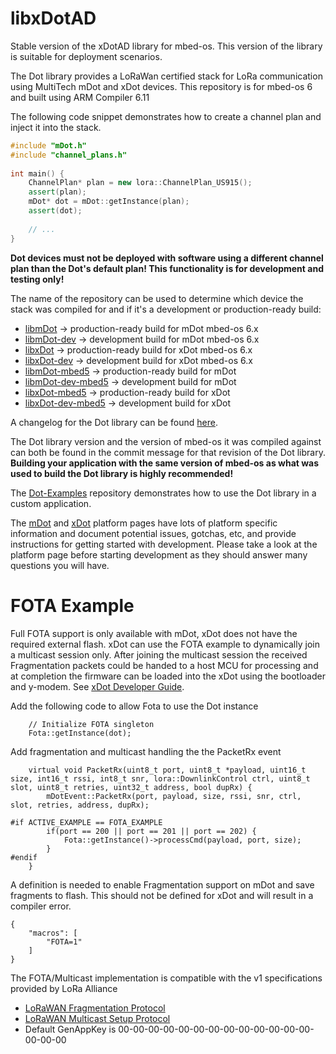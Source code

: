 # libxDotAD
Stable version of the xDotAD library for mbed-os. This version of the library is suitable for deployment scenarios.

The Dot library provides a LoRaWan certified stack for LoRa communication using MultiTech mDot and xDot devices. 
This repository is for mbed-os 6 and built using ARM Compiler 6.11

The following code snippet demonstrates how to create a channel plan and inject it into the stack.

```c++
#include "mDot.h"
#include "channel_plans.h"
 
int main() {
    ChannelPlan* plan = new lora::ChannelPlan_US915();
    assert(plan);
    mDot* dot = mDot::getInstance(plan);
    assert(dot);
                   
    // ...
}
```

**Dot devices must not be deployed with software using a different channel plan than the Dot's default plan! This functionality is for development and testing only!**

The name of the repository can be used to determine which device the stack was compiled for and if it's a development or production-ready build:
  * [libmDot](http://github.com/MultiTechSystems/libmDot/) -> production-ready build for mDot mbed-os 6.x
  * [libmDot-dev](http://github.com/MultiTechSystems/libmDot-dev/) -> development build for mDot mbed-os 6.x
  * [libxDot](http://github.com/MultiTechSystems/libxDot/) -> production-ready build for xDot mbed-os 6.x
  * [libxDot-dev](http://github.com/MultiTechSystems/libxDot-dev/) -> development build for xDot mbed-os 6.x
  * [libmDot-mbed5](http://github.com/MultiTechSystems/libmDot-mbed5/) -> production-ready build for mDot
  * [libmDot-dev-mbed5](http://github.com/MultiTechSystems/libmDot-dev-mbed5/) -> development build for mDot
  * [libxDot-mbed5](http://github.com/MultiTechSystems/libxDot-mbed5/) -> production-ready build for xDot
  * [libxDot-dev-mbed5](http://github.com/MultiTechSystems/libxDot-dev-mbed5/) -> development build for xDot

A changelog for the Dot library can be found [here](https://developer.mbed.org/teams/MultiTech/wiki/Dot-library-change-log).

The Dot library version and the version of mbed-os it was compiled against can both be found in the commit message for that revision of the Dot library. **Building your application with the same version of mbed-os as what was used to build the Dot library is highly recommended!**

The [Dot-Examples](https://developer.mbed.org/teams/MultiTech/code/Dot-Examples/) repository demonstrates how to use the Dot library in a custom application.

The [mDot](https://developer.mbed.org/platforms/MTS-mDot-F411/) and [xDot](https://developer.mbed.org/platforms/MTS-xDot-L151CC/) platform pages have lots of platform specific information and document potential issues, gotchas, etc, and provide instructions for getting started with development. Please take a look at the platform page before starting development as they should answer many questions you will have.


# FOTA Example
Full FOTA support is only available with mDot, xDot does not have the required external flash. xDot can use the FOTA example to dynamically join a multicast session only. After joining the multicast session the received Fragmentation packets could be handed to a host MCU for processing and at completion the firmware can be loaded into the xDot using the bootloader and y-modem. See [xDot Developer Guide](https://www.multitech.com/brands/multiconnect-xdot).


Add the following code to allow Fota to use the Dot instance
```
    // Initialize FOTA singleton
    Fota::getInstance(dot);
```

Add fragmentation and multicast handling the the PacketRx event
```
    virtual void PacketRx(uint8_t port, uint8_t *payload, uint16_t size, int16_t rssi, int8_t snr, lora::DownlinkControl ctrl, uint8_t slot, uint8_t retries, uint32_t address, bool dupRx) {
        mDotEvent::PacketRx(port, payload, size, rssi, snr, ctrl, slot, retries, address, dupRx);

#if ACTIVE_EXAMPLE == FOTA_EXAMPLE
        if(port == 200 || port == 201 || port == 202) {
            Fota::getInstance()->processCmd(payload, port, size);
        }
#endif
    }
```

A definition is needed to enable Fragmentation support on mDot and save fragments to flash. This should not be defined for xDot and will result in a compiler error.
```
{
    "macros": [
        "FOTA=1"
    ]
}
```

The FOTA/Multicast implementation is compatible with the v1 specifications provided by LoRa Alliance
* [LoRaWAN Fragmentation Protocol](https://lora-alliance.org/resource-hub/lorawan-fragmented-data-block-transport-specification-v100)
* [LoRaWAN Multicast Setup Protocol](https://lora-alliance.org/resource-hub/lorawanr-remote-multicast-setup-specification-v100)
* Default GenAppKey is 00-00-00-00-00-00-00-00-00-00-00-00-00-00-00-00

